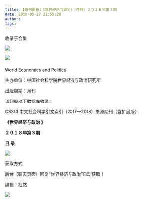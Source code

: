 ```yaml
---
title: 【期刊更新】《世界经济与政治》（月刊）２０１８年第３期
date: 2018-05-27 21:55:20
author: 
tags: 
---
```



收录于合集

![](/images/3718/2.gif)

  

  

![](/images/3718/3.jpeg)

###

World Economics and Politics

主办单位：中国社会科学院世界经济与政治研究所

出版周期：月刊

该刊被以下数据库收录：

CSSCI 中文社会科学引文索引（2017—2018）来源期刊（含扩展版）

  

 **《世界经济与政治 》**

 **２０１８年第３期**

 **目 录**

 **![](/images/3718/4.png)**

获取方式

后台（聊天页面）回复“世界经济与政治”自动获取！

编辑：枉然

![](/images/3718/5.gif)

  

